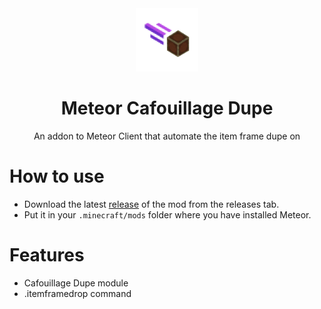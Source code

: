 <div align="center">
  <!-- Logo and Title -->
  <img src="/src/main/resources/assets/template/icon.png" alt="logo" width="20%"/>
<h1>Meteor Cafouillage Dupe</h1>
<p>An addon to Meteor Client that automate the item frame dupe on 
</p>
</div>

# How to use
- Download the latest [release](/../../releases) of the mod from the releases tab.
- Put it in your `.minecraft/mods` folder where you have installed Meteor.

# Features
- Cafouillage Dupe module
- .itemframedrop command
